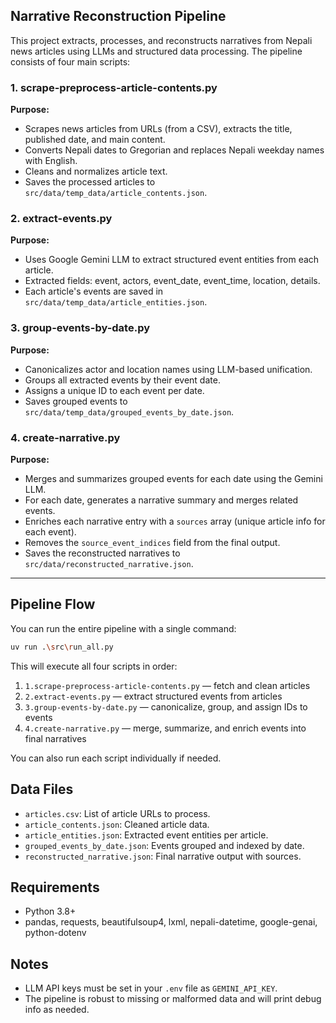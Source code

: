 ## Narrative Reconstruction Pipeline

This project extracts, processes, and reconstructs narratives from Nepali news articles using LLMs and structured data processing. The pipeline consists of four main scripts:

### 1. scrape-preprocess-article-contents.py
**Purpose:**
- Scrapes news articles from URLs (from a CSV), extracts the title, published date, and main content.
- Converts Nepali dates to Gregorian and replaces Nepali weekday names with English.
- Cleans and normalizes article text.
- Saves the processed articles to `src/data/temp_data/article_contents.json`.

### 2. extract-events.py
**Purpose:**
- Uses Google Gemini LLM to extract structured event entities from each article.
- Extracted fields: event, actors, event_date, event_time, location, details.
- Each article's events are saved in `src/data/temp_data/article_entities.json`.

### 3. group-events-by-date.py
**Purpose:**
- Canonicalizes actor and location names using LLM-based unification.
- Groups all extracted events by their event date.
- Assigns a unique ID to each event per date.
- Saves grouped events to `src/data/temp_data/grouped_events_by_date.json`.

### 4. create-narrative.py
**Purpose:**
- Merges and summarizes grouped events for each date using the Gemini LLM.
- For each date, generates a narrative summary and merges related events.
- Enriches each narrative entry with a `sources` array (unique article info for each event).
- Removes the `source_event_indices` field from the final output.
- Saves the reconstructed narratives to `src/data/reconstructed_narrative.json`.

---


## Pipeline Flow
You can run the entire pipeline with a single command:

```bash
uv run .\src\run_all.py
```

This will execute all four scripts in order:
1. `1.scrape-preprocess-article-contents.py` — fetch and clean articles
2. `2.extract-events.py` — extract structured events from articles
3. `3.group-events-by-date.py` — canonicalize, group, and assign IDs to events
4. `4.create-narrative.py` — merge, summarize, and enrich events into final narratives

You can also run each script individually if needed.

## Data Files
- `articles.csv`: List of article URLs to process.
- `article_contents.json`: Cleaned article data.
- `article_entities.json`: Extracted event entities per article.
- `grouped_events_by_date.json`: Events grouped and indexed by date.
- `reconstructed_narrative.json`: Final narrative output with sources.

## Requirements
- Python 3.8+
- pandas, requests, beautifulsoup4, lxml, nepali-datetime, google-genai, python-dotenv

## Notes
- LLM API keys must be set in your `.env` file as `GEMINI_API_KEY`.
- The pipeline is robust to missing or malformed data and will print debug info as needed.
